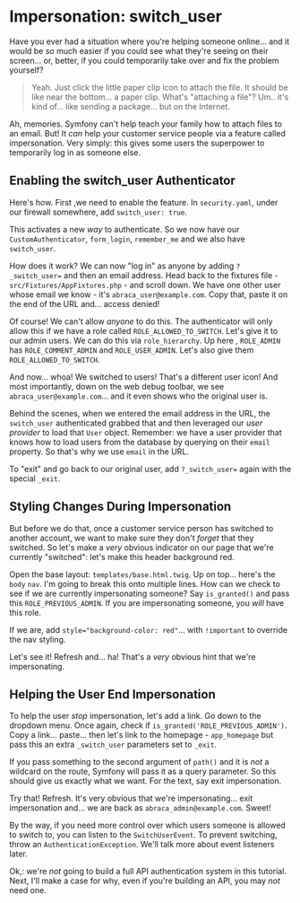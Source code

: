 # Impersonation: switch_user

Have you ever had a situation where you're helping someone online... and it would
be *so* much easier if you could see what they're seeing on their screen... or,
better, if you could temporarily take over and fix the problem yourself?

> Yeah. Just click the little paper clip icon to attach the file. It should
> be like near the bottom... a paper clip. What's "attaching a file"? Um.. it's
> kind of... like sending a package... but on the Internet.

Ah, memories. Symfony can't help teach your family how to attach files to an email.
But! It *can* help your customer service people via a feature called impersonation.
Very simply: this gives some users the superpower to temporarily log in as someone
else.

## Enabling the switch_user Authenticator

Here's how. First ,we need to enable the feature. In `security.yaml`, under
our firewall somewhere, add `switch_user: true`.

This activates a new *way* to authenticate. So we now have our `CustomAuthenticator`,
`form_login`, `remember_me` and we also have `switch_user`.

How does it work? We can now "log in" as anyone by adding `?_switch_user=` and then
an email address. Head back to the fixtures file - `src/Fixtures/AppFixtures.php` -
and scroll down. We have one other user whose email we know - it's
`abraca_user@example.com`. Copy that, paste it on the end of the URL and... access
denied!

Of course! We can't allow *anyone* to do this. The authenticator will only allow
this if we have a role called `ROLE_ALLOWED_TO_SWITCH`. Let's give it to our admin
users. We can do this via `role_hierarchy`. Up here , `ROLE_ADMIN` has
`ROLE_COMMENT_ADMIN` and `ROLE_USER_ADMIN`. Let's also give them
`ROLE_ALLOWED_TO_SWITCH`.

And now... whoa! We switched to users! That's a different user icon! And most
importantly, down on the web debug toolbar, we see `abraca_user@example.com`...
and it even shows who the original user is.

Behind the scenes, when we entered the email address in the URL, the `switch_user`
authenticated grabbed that and then leveraged our *user provider* to load that
`User` object. Remember: we have a user provider that knows how to load users from
the database by querying on their `email` property. So that's why we use `email`
in the URL.

To "exit" and go back to our original user, add `?_switch_user=` again with the
special `_exit`.

## Styling Changes During Impersonation

But before we do that, once a customer service person has switched to another account,
we want to make sure they don't *forget* that they switched. So let's make
a *very* obvious indicator on our page that we're currently "switched": let's make
this header background red.

Open the base layout: `templates/base.html.twig`. Up on top... here's the `body`
`nav`. I'm going to break this onto multiple lines. How can we check to see if we
are currently impersonating someone? Say `is_granted()` and pass this
`ROLE_PREVIOUS_ADMIN`. If you are impersonating someone, you *will* have this role.

If we are, add `style="background-color: red"`... with `!important`  to override
the nav styling.

Let's see it! Refresh and... ha! That's a *very* obvious hint that we're impersonating.

## Helping the User End Impersonation

To help the user *stop* impersonation, let's add a link. Go down to the dropdown
menu. Once again, check if `is_granted('ROLE_PREVIOUS_ADMIN')`. Copy a link...
paste... then let's link to the homepage - `app_homepage` but pass this an extra
`_switch_user` parameters set to `_exit`.

If you pass something to the second argument of `path()` and it is *not* a wildcard
on the route, Symfony will pass it as a query parameter. So this should give us
exactly what we want. For the text, say exit impersonation.

Try that! Refresh. It's very obvious that we're impersonating... exit impersonation
and... we are back as `abraca_admin@example.com`. Sweet!

By the way, if you need more control over which users someone is allowed to switch
to, you can listen to the `SwitchUserEvent`. To prevent switching, throw an
`AuthenticationException`. We'll talk more about event listeners later.

Ok,: we're *not* going to build a full API authentication system in this tutorial.
Next, I'll make a case for why, even if you're building an API, you may *not*
need one.
